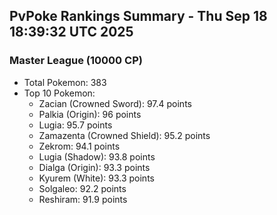 ## PvPoke Rankings Summary - Thu Sep 18 18:39:32 UTC 2025

### Master League (10000 CP)
- Total Pokemon: 383
- Top 10 Pokemon:
  - Zacian (Crowned Sword): 97.4 points
  - Palkia (Origin): 96 points
  - Lugia: 95.7 points
  - Zamazenta (Crowned Shield): 95.2 points
  - Zekrom: 94.1 points
  - Lugia (Shadow): 93.8 points
  - Dialga (Origin): 93.3 points
  - Kyurem (White): 93.3 points
  - Solgaleo: 92.2 points
  - Reshiram: 91.9 points

